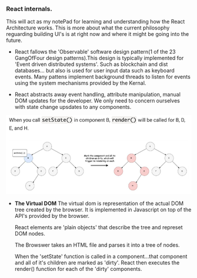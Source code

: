 ### React internals.

This will act as my notePad for learning and understanding how the React Architecture works.
This is more about what the current philosophy reguarding building UI's is at right now and where it might be
going into the future.

- React fallows the 'Observable' software design pattern(1 of the 23 GangOfFour design patterns).This design is
  typically implemented for 'Event driven distributed systems'. Such as blockchain and dist databases... but also is used
  for user input data such as keyboard events. Many pattens implement background threads to listen for events using the
  system mechanisms provided by the Kernal.

- React abstracts away event handling, attribute manipulation, manual DOM updates for the developer. We only need
  to concern ourselves with state change upsdates to any components.

![](img/dirty.jpg)

- **The Virtual DOM**
  The virtual dom is representation of the actual DOM tree created by the browser. It is implemented
  in Javascript on top of the API's provided by the browser.

  React elements are 'plain objects' that describe the tree and represet DOM nodes.

  The Browswer takes an HTML file and parses it into a tree of nodes.

  When the 'setState' function is called in a component...that component and all of it's children are marked as 'dirty'.
  React then executes the render() function for each of the 'dirty' components.
